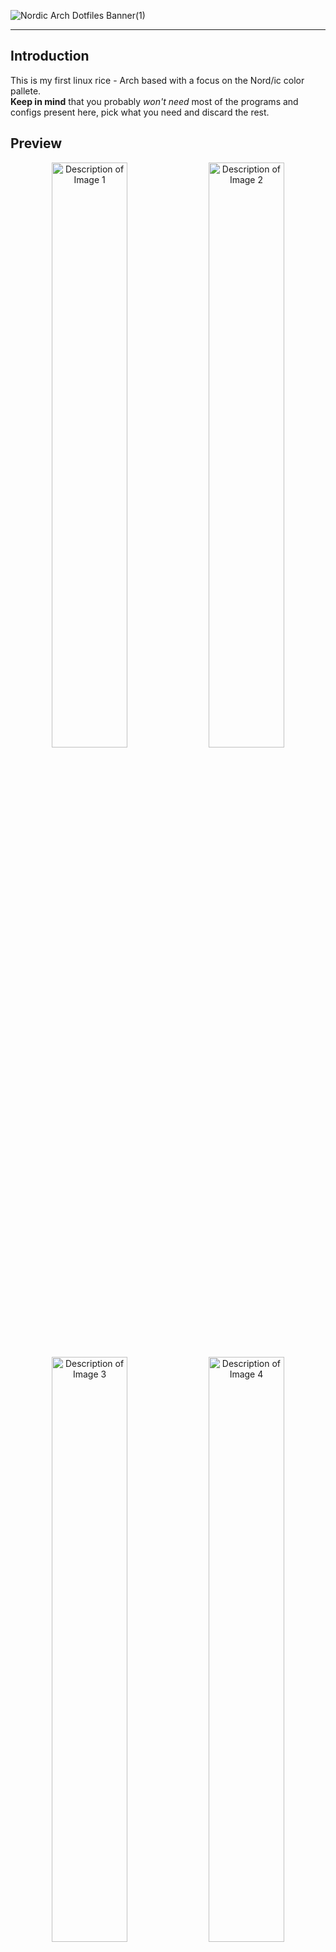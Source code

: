 ![Nordic Arch Dotfiles Banner(1)](https://github.com/user-attachments/assets/0f0b42cb-fc82-4e0e-a582-6acaf3fdc6ef)

<hr />

## Introduction
This is my first linux rice - Arch based with a focus on the Nord/ic color pallete.  
**Keep in mind** that you probably *won't need* most of the programs and configs present here, pick what you need and discard the rest.

## Preview
<div align="center">
  <img src="https://i.imgur.com/zedcK1o.png" alt="Description of Image 1" width="49%">
  <img src="https://i.imgur.com/3H3OUpd.png" alt="Description of Image 2" width="49%">
  <br> <img src="https://i.imgur.com/6f0tpMA.png" alt="Description of Image 3" width="49%">
  <img src="https://i.imgur.com/YmSYi0D.png" alt="Description of Image 4" width="49%">
  <br> <img src="https://i.imgur.com/S8LaVfG.png" alt="Description of Image 5" width="49%">
  <img src="https://i.imgur.com/fZROISH.png" alt="Description of Image 6" width="49%">
</div>

## Installation
**IMPORTANT** - I do not 100% guarantee that the following script/s will **correctly** install the included packages on your machine. You are better off installing the tools / packages manually yourself.
## The manual way
Simply run this script in your home directory ( /home/\<your-username>/ ) and then choose which tools / packages to install on your machine by going trough the .config folder. This script requires git so make sure you have it on your machine!
```bash
curl -fsSL https://raw.githubusercontent.com/Almighty42/Nordic-Arch-Dotfiles/main/install.sh | bash
```
**This will wipe your local dotfiles, back them up!**

## Scripted installation for packages
If you don't want to install packages yourself, you can use **aconfmgr** tool to do the boring part for you. This tool is **not developed** by me, and it may or may not install everything correctly. 
Bugs related to the tool itself can also occur, although I've found it to be stable enough for my own needs.

### 1. Install aconfmgr tool
Run the following command in your terminal, and follow trough the installation process. If something fails, try manually installing the package from AUR.
```bash
git clone https://aur.archlinux.org/aconfmgr-git.git && cd aconfmgr-git && makepkg -si
```

### 2. Run the aconfmgr apply command
Simply run
```bash
aconfmgr apply
```
And go trough the installation process. If prompted with a Y/N - type Y. If yay offers a couple of diffrent versions for some package you can just press enter ( the default option ).
Once the command finished work, reboot.

### 3. Finishing touches
First make sure you are connected to the internet
```bash
nmtui
```
Set the default shell as ZSH
```bash
chsh -s /bin/zsh
```

## Specs
- OS : [Linux Arch](https://wiki.archlinux.org/title/Main_page)
- Graphical server : [X11](https://en.wikipedia.org/wiki/X_Window_System)
- WM : [AwesomeWM](https://awesomewm.org/)
- Notifications daemon : [Dunst](https://dunst-project.org/)
- IDE : [Neovim](https://neovim.io/) ( modified [kickstart](https://github.com/nvim-lua/kickstart.nvim) config )
- Bar : [Polybar](https://github.com/polybar/polybar) ( modified [Murzchnvok](https://github.com/Murzchnvok/polybar-collection) config )
- Terminal : [Wezterm](https://wezterm.org/)
- Shell : [ZSH](https://wiki.archlinux.org/title/Zsh) ( [powerlevel10k](https://github.com/romkatv/powerlevel10k), [oh-my-zsh](https://ohmyz.sh/) )
- App launcher : [rofi](https://github.com/davatorium/rofi) ( modified [adi1090x](https://github.com/adi1090x/rofi) config )
- File explorer : [Ranger](https://github.com/ranger/ranger)
- Browser : Firefox ( modified config )
  - Start page : [nightTab](https://github.com/zombieFox/nightTab)
  - Side menu : [Sidebery](https://github.com/mbnuqw/sidebery) ( modified config )
- Fonts : Mostly [FiraCode-Nerd-Font](https://www.nerdfonts.com/)
- Fetch : [Neofetch](https://github.com/dylanaraps/neofetch)
- Compositor : [Picom](https://github.com/yshui/picom)
- Backup mangement : Custom scripts
- Music player : [Tauon-Music-Box](https://tauonmusicbox.rocks/) ( [Nord](https://github.com/Taiko2k/Tauon/discussions/461) theme )
- Boot screen : [Plymouth](https://wiki.archlinux.org/title/Plymouth)

## Credits
These are some of the linux rices / configs I took inspiration from and used in my dotfiles:
-  [Barbaross93/Nebula](https://github.com/Barbaross93/Nebula)
-  [CryingSausage firefox](https://www.reddit.com/r/unixporn/comments/glbl4v/oc_its_not_normal_to_want_my_firefox_to_sit_on_my)
-  [danxxcruz nord theme](https://www.reddit.com/r/unixporn/comments/w341yh/gnome_i_decided_to_go_full_nord)
-  [adi1090x rofi plugins](https://github.com/adi1090x/rofi)
-  [Murzchnvok polybar configs](https://github.com/Murzchnvok/polybar-collection)
-  [dxnst wallpaper/s](https://github.com/dxnst/nord-wallpapers)
-  [Unixporn subreddit](https:/www.reddit.com/r/unixporn/)

